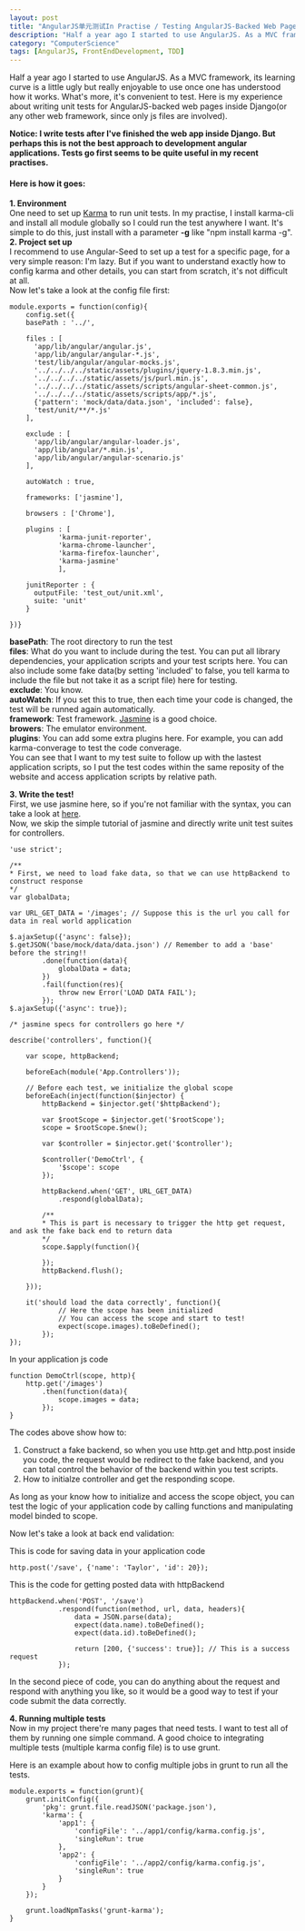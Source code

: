 ```yaml
---
layout: post
title: "AngularJS单元测试In Practise / Testing AngularJS-Backed Web Pages"
description: "Half a year ago I started to use AngularJS. As a MVC framework, its learning curve is a little ugly but really enjoyable to use once one has understood how it works. What's more, it's convenient to test. Here is my experience about testing AngularJS-backed web pages inside Django(or any other web framework, since only js files are involved). "
category: "ComputerScience"
tags: [AngularJS, FrontEndDevelopment, TDD]
---
```



<p class="para">Half a year ago I started to use AngularJS. As a MVC framework, its learning curve is a little ugly but really enjoyable to use once one has understood how it works. What's more, it's convenient to test. Here is my experience about writing unit tests for AngularJS-backed web pages inside Django(or any other web framework, since only js files are involved). </p>

<p class="para">
    <b>
        Notice: I write tests after I've finished the web app inside Django. But perhaps this is not the best approach to development angular applications. Tests go first seems to be quite useful in my recent practises.
    </b>
</p>  

#### Here is how it goes:  
**1. Environment**  
One need to set up [Karma](http://karma-runner.github.io/0.12/index.html) to run unit tests. In my practise, I install karma-cli and install all module globally so I could run the test anywhere I want. It's simple to do this, just install with a parameter **-g** like "npm install karma -g".  
**2. Project set up**   
I recommend to use Angular-Seed to set up a test for a specific page, for a very simple reason: I'm lazy. But if you want to understand exactly how to config karma and other details, you can start from scratch, it's not difficult at all.   
Now let's take a look at the config file first:  

    module.exports = function(config){
        config.set({
        basePath : '../',

        files : [
          'app/lib/angular/angular.js',
          'app/lib/angular/angular-*.js',
          'test/lib/angular/angular-mocks.js',
          '../../../../static/assets/plugins/jquery-1.8.3.min.js',
          '../../../../static/assets/js/purl.min.js',
          '../../../../static/assets/scripts/angular-sheet-common.js',
          '../../../../static/assets/scripts/app/*.js',
          {'pattern': 'mock/data/data.json', 'included': false},
          'test/unit/**/*.js'
        ],

        exclude : [
          'app/lib/angular/angular-loader.js',
          'app/lib/angular/*.min.js',
          'app/lib/angular/angular-scenario.js'
        ],

        autoWatch : true,

        frameworks: ['jasmine'],

        browsers : ['Chrome'],

        plugins : [
                'karma-junit-reporter',
                'karma-chrome-launcher',
                'karma-firefox-launcher',
                'karma-jasmine'
                ],

        junitReporter : {
          outputFile: 'test_out/unit.xml',
          suite: 'unit'
        }

    })}

**basePath**: The root directory to run the test  
**files**: What do you want to include during the test. You can put all library dependencies, your application scripts and your test scripts here. You can also include some fake data(by setting 'included' to false, you tell karma to include the file but not take it as a script file) here for testing.    
**exclude**: You know.  
**autoWatch**: If you set this to true, then each time your code is changed, the test will be runned again automatically.   
**framework**: Test framework. [Jasmine](http://jasmine.github.io) is a good choice.  
**browers**: The emulator environment.  
**plugins**: You can add some extra plugins here. For example, you can add karma-converage to test the code converage.  
You can see that I want to my test suite to follow up with the lastest application scripts, so I put the test codes within the same reposity of the website and access application scripts by relative path.   

**3. Write the test!**  
First, we use jasmine here, so if you're not familiar with the syntax, you can take a look at [here](http://jasmine.github.io).  
Now, we skip the simple tutorial of jasmine and directly write unit test suites for controllers.  

    'use strict';

    /**
    * First, we need to load fake data, so that we can use httpBackend to construct response
    */
    var globalData;

    var URL_GET_DATA = '/images'; // Suppose this is the url you call for data in real world application

    $.ajaxSetup({'async': false});
    $.getJSON('base/mock/data/data.json') // Remember to add a 'base' before the string!!
            .done(function(data){
                globalData = data;
            })
            .fail(function(res){
                throw new Error('LOAD DATA FAIL');
            });
    $.ajaxSetup({'async': true});

    /* jasmine specs for controllers go here */

    describe('controllers', function(){

        var scope, httpBackend;

        beforeEach(module('App.Controllers'));

        // Before each test, we initialize the global scope
        beforeEach(inject(function($injector) {
            httpBackend = $injector.get('$httpBackend');

            var $rootScope = $injector.get('$rootScope');
            scope = $rootScope.$new();

            var $controller = $injector.get('$controller');

            $controller('DemoCtrl', {
                '$scope': scope
            });

            httpBackend.when('GET', URL_GET_DATA)
                .respond(globalData);

            /**
            * This is part is necessary to trigger the http get request, and ask the fake back end to return data
            */
            scope.$apply(function(){

            });
            httpBackend.flush();

        }));

        it('should load the data correctly', function(){
                // Here the scope has been initialized
                // You can access the scope and start to test!
                expect(scope.images).toBeDefined();
            });  
    });


In your application js code  

    function DemoCtrl(scope, http){
        http.get('/images')
            .then(function(data){
                scope.images = data;
            });
    }

The codes above show how to:  
1. Construct a fake backend, so when you use http.get and http.post inside you code, the request would be redirect to the fake backend, and you can total control the behavior of the backend within you test scripts.  
2. How to initialze controller and get the responding scope.  

As long as your know how to initialize and access the scope object, you can test the logic of your application code by calling functions and manipulating model binded to scope.   

Now let's take a look at back end validation:  

This is code for saving data in your application code  

    http.post('/save', {'name': 'Taylor', 'id': 20});

This is the code for getting posted data with httpBackend  

    httpBackend.when('POST', '/save')
                .respond(function(method, url, data, headers){
                    data = JSON.parse(data);
                    expect(data.name).toBeDefined();
                    expect(data.id).toBeDefined();

                    return [200, {'success': true}]; // This is a success request
                });


In the second piece of code, you can do anything about the request and respond with anything you like, so it would be a good way to test if your code submit the data correctly.  

**4. Running multiple tests**  
Now in my project there're many pages that need tests. I want to test all of them by running one simple command. A good choice to integrating multiple tests (multiple karma config file) is to use grunt.    

Here is an example about how to config multiple jobs in grunt to run all the tests.

    module.exports = function(grunt){
        grunt.initConfig({
            'pkg': grunt.file.readJSON('package.json'),
            'karma': {
                'app1': {
                    'configFile': '../app1/config/karma.config.js',
                    'singleRun': true
                },
                'app2': {
                    'configFile': '../app2/config/karma.config.js',
                    'singleRun': true
                }
            }
        });
        
        grunt.loadNpmTasks('grunt-karma');
    }